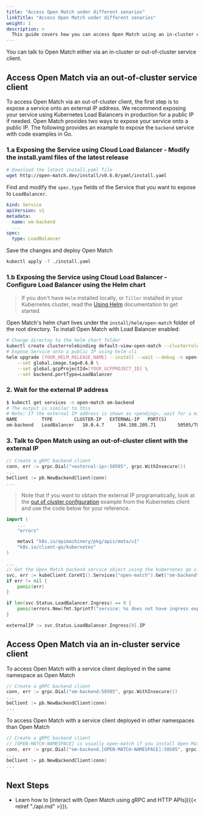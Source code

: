 ```yaml
---
title: "Access Open Match under different senarios"
linkTitle: "Access Open Match under different senarios"
weight: 1
description: >
  This guide covers how you can access Open Match using an in-cluster or out-of-cluster client.
---
```


You can talk to Open Match either via an in-cluster or out-of-cluster service client.

## Access Open Match via an out-of-cluster service client
To access Open Match via an out-of-cluster client, the first step is to expose a service onto an external IP address. We recommend exposing your service using Kubernetes Load Balancers in production for a public IP if needed. Open Match provides two ways to expose your service onto a public IP. The following provides an example to expose the `backend` service with code examples in Go.

### 1.a Exposing the Service using Cloud Load Balancer - Modify the install.yaml files of the latest release
```bash
# Download the latest install.yaml file
wget http://open-match.dev/install/v0.6.0/yaml/install.yaml
```
Find and modify the `spec.type` fields of the Service that you want to expose to `LoadBalancer`.

```yaml
kind: Service
apiVersion: v1
metadata:
  name: om-backend
  ...
spec:
  type: LoadBalancer
```
Save the changes and deploy Open Match
```bash
kubectl apply -f ./install.yaml
```
### 1.b Exposing the Service using Cloud Load Balancer - Configure Load Balancer using the Helm chart

> If you don't have `Helm` installed locally, or `Tiller` installed in your Kubernetes cluster, read the [Using Helm](https://docs.helm.sh/using_helm/) documentation to get started.

Open Match's helm chart lives under the `install/helm/open-match` folder of the root directory. To install Open Match with Load Balancer enabled:
```bash
# Change directoy to the helm chart folder
kubectl create clusterrolebinding default-view-open-match --clusterrole=view --serviceaccount=open-match:default
# Expose Service onto a public IP using helm cli
helm upgrade [YOUR_HELM_RELEASE_NAME] --install --wait --debug -n open-match \
    --set global.image.tag=0.6.0 \
    --set global.gcpProjectId=[YOUR_GCPPROJECT_ID] \
    --set backend.portType=LoadBalancer
```

### 2. Wait for the external IP address
```bash
$ kubectl get services -n open-match om-backend
# The output is similar to this
# Note: If the external IP address is shown as <pending>, wait for a minute and enter the same command again.
NAME         TYPE        CLUSTER-IP   EXTERNAL-IP   PORT(S)               AGE
om-backend   LoadBalancer   10.0.4.7     104.198.205.71        50505/TCP,51505/TCP   3h2m
```
### 3. Talk to Open Match using an out-of-cluster client with the external IP
```go
// Create a gRPC backend client
conn, err := grpc.Dial("<external-ip>:50505", grpc.WithInsecure())
...
beClient := pb.NewBackendClient(conn)
...
```
> Note that if you want to obtain the external IP programatically, look at the [out of cluster configuration](https://github.com/kubernetes/client-go/tree/master/examples/out-of-cluster-client-configuration)
example from the Kubernetes client and use the code below for your reference.
```go
import (
    ...
    "errors"

    metav1 "k8s.io/apimachinery/pkg/apis/meta/v1"
    "k8s.io/client-go/kubernetes"
)

...
// Get the Open Match backend service object using the kubernetes go client
svc, err := kubeClient.CoreV1().Services("open-match").Get("om-backend", metav1.GetOptions{})
if err != nil {
    panic(err)
}

if len(svc.Status.LoadBalancer.Ingress) == 0 {
    panic(errors.New(fmt.Sprintf("service: %s does not have ingress exposed.\n", svcName)))
}

externalIP := svc.Status.LoadBalancer.Ingress[0].IP
```

## Access Open Match via an in-cluster service client
To access Open Match with a service client deployed in the same namespace as Open Match
```go
// Create a gRPC backend client
conn, err := grpc.Dial("om-backend:50505", grpc.WithInsecure())
...
beClient := pb.NewBackendClient(conn)
...
```

To access Open Match with a service client deployed in other namespaces than Open Match
```go
// Create a gRPC backend client
// [OPEN-MATCH-NAMESPACE] is usually open-match if you install Open Match via the official install.yaml files.
conn, err := grpc.Dial("om-backend.[OPEN-MATCH-NAMESPACE]:50505", grpc.WithInsecure())
...
beClient := pb.NewBackendClient(conn)
...
```

## Next Steps
- Learn how to [interact with Open Match using gRPC and HTTP APIs]({{< relref "./api.md" >}}).